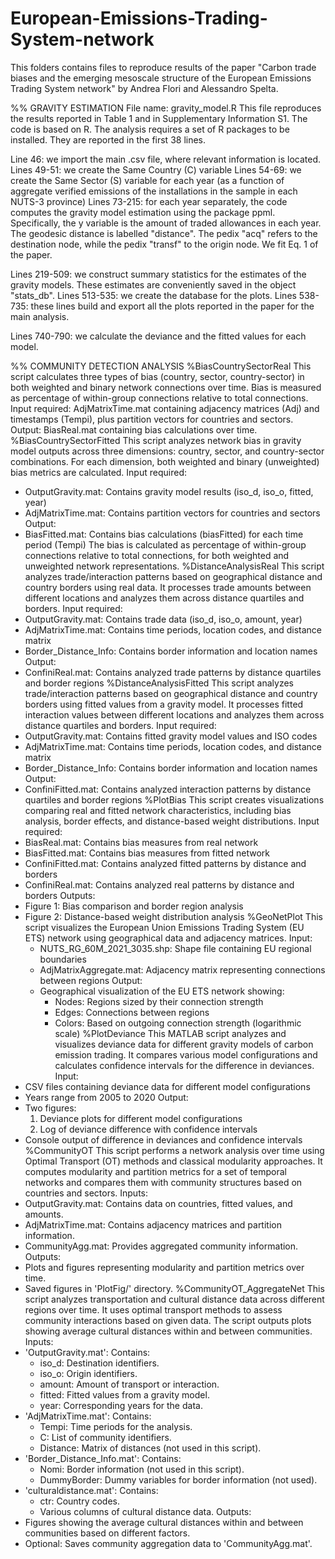 # European-Emissions-Trading-System-network
This folders contains files to reproduce results of the paper "Carbon trade biases and the emerging mesoscale structure of the European Emissions Trading System network"
by Andrea Flori and Alessandro Spelta.

%% GRAVITY ESTIMATION
File name: gravity_model.R
This file reproduces the results reported in Table 1 and in Supplementary Information S1. The code is based on R.
The analysis requires a set of R packages to be installed. They are reported in the first 38 lines.

Line 46: we import the main .csv file, where relevant information is located.
Lines 49-51: we create the Same Country (C) variable
Lines 54-69: we create the Same Sector (S) variable for each year (as a function of aggregate verified emissions of the installations in the sample in each NUTS-3 province)
Lines 73-215: for each year separately, the code computes the gravity model estimation using the package ppml. 
Specifically, the y variable is the amount of traded allowances in each year. The geodesic distance is labelled "distance". The pedix "acq" refers to the destination node, while the pedix "transf" to the origin node. We fit Eq. 1 of the paper.

Lines 219-509: we construct summary statistics for the estimates of the gravity models. These estimates are conveniently saved in the object "stats_db".
Lines 513-535: we create the database for the plots.
Lines 538-735: these lines build and export all the plots reported in the paper for the main analysis.

Lines 740-790: we calculate the deviance and the fitted values for each model. 

%% COMMUNITY DETECTION ANALYSIS
%BiasCountrySectorReal
This script calculates three types of bias (country, sector, country-sector)
in both weighted and binary network connections over time. Bias is measured
as percentage of within-group connections relative to total connections.
Input required: AdjMatrixTime.mat containing adjacency matrices (Adj) and 
timestamps (Tempi), plus partition vectors for countries and sectors.
Output: BiasReal.mat containing bias calculations over time.
%BiasCountrySectorFitted
This script analyzes network bias in gravity model outputs across three dimensions:
country, sector, and country-sector combinations. For each dimension, both weighted
and binary (unweighted) bias metrics are calculated.
Input required: 
- OutputGravity.mat: Contains gravity model results (iso_d, iso_o, fitted, year)
- AdjMatrixTime.mat: Contains partition vectors for countries and sectors
Output: 
- BiasFitted.mat: Contains bias calculations (biasFitted) for each time period (Tempi)
The bias is calculated as percentage of within-group connections relative to
total connections, for both weighted and unweighted network representations.
%DistanceAnalysisReal
This script analyzes trade/interaction patterns based on geographical distance
and country borders using real data. It processes trade amounts between
different locations and analyzes them across distance quartiles and borders.
Input required:
- OutputGravity.mat: Contains trade data (iso_d, iso_o, amount, year)
- AdjMatrixTime.mat: Contains time periods, location codes, and distance matrix
- Border_Distance_Info: Contains border information and location names
Output:
- ConfiniReal.mat: Contains analyzed trade patterns by distance quartiles
  and border regions
%DistanceAnalysisFitted
This script analyzes trade/interaction patterns based on geographical distance
and country borders using fitted values from a gravity model. It processes 
fitted interaction values between different locations and analyzes them 
across distance quartiles and borders.
Input required:
- OutputGravity.mat: Contains fitted gravity model values and ISO codes
- AdjMatrixTime.mat: Contains time periods, location codes, and distance matrix
- Border_Distance_Info: Contains border information and location names
Output:
- ConfiniFitted.mat: Contains analyzed interaction patterns by distance
  quartiles and border regions
%PlotBias
This script creates visualizations comparing real and fitted network characteristics,
including bias analysis, border effects, and distance-based weight distributions.
Input required:
- BiasReal.mat: Contains bias measures from real network
- BiasFitted.mat: Contains bias measures from fitted network
- ConfiniFitted.mat: Contains analyzed fitted patterns by distance and borders
- ConfiniReal.mat: Contains analyzed real patterns by distance and borders
Outputs:
- Figure 1: Bias comparison and border region analysis
- Figure 2: Distance-based weight distribution analysis
%GeoNetPlot
This script visualizes the European Union Emissions Trading System (EU ETS) network
using geographical data and adjacency matrices.
Input:
  - NUTS_RG_60M_2021_3035.shp: Shape file containing EU regional boundaries
  - AdjMatrixAggregate.mat: Adjacency matrix representing connections between regions
Output:
  - Geographical visualization of the EU ETS network showing:
    * Nodes: Regions sized by their connection strength
    * Edges: Connections between regions
    * Colors: Based on outgoing connection strength (logarithmic scale)
%PlotDeviance
This MATLAB script analyzes and visualizes deviance data for different gravity models
of carbon emission trading. It compares various model configurations and
calculates confidence intervals for the difference in deviances.
Input:
- CSV files containing deviance data for different model configurations
- Years range from 2005 to 2020
Output:
- Two figures: 
  1. Deviance plots for different model configurations
  2. Log of deviance difference with confidence intervals
- Console output of difference in deviances and confidence intervals
%CommunityOT
This script performs a network analysis over time using Optimal Transport
(OT) methods and classical modularity approaches. It computes modularity
and partition metrics for a set of temporal networks and compares them
with community structures based on countries and sectors.
Inputs:
- OutputGravity.mat: Contains data on countries, fitted values, and amounts.
- AdjMatrixTime.mat: Contains adjacency matrices and partition information.
- CommunityAgg.mat: Provides aggregated community information.
Outputs:
- Plots and figures representing modularity and partition metrics over time.
- Saved figures in 'PlotFig/' directory.
%CommunityOT_AggregateNet
This script analyzes transportation and cultural distance data across
different regions over time. It uses optimal transport methods to assess
community interactions based on given data. The script outputs plots
showing average cultural distances within and between communities.
Inputs:
- 'OutputGravity.mat': Contains:
    - iso_d: Destination identifiers.
    - iso_o: Origin identifiers.
    - amount: Amount of transport or interaction.
    - fitted: Fitted values from a gravity model.
    - year: Corresponding years for the data.
- 'AdjMatrixTime.mat': Contains:
    - Tempi: Time periods for the analysis.
    - C: List of community identifiers.
    - Distance: Matrix of distances (not used in this script).
- 'Border_Distance_Info.mat': Contains:
    - Nomi: Border information (not used in this script).
    - DummyBorder: Dummy variables for border information (not used).
- 'culturaldistance.mat': Contains:
    - ctr: Country codes.
    - Various columns of cultural distance data.
Outputs:
- Figures showing the average cultural distances within and between
  communities based on different factors.
- Optional: Saves community aggregation data to 'CommunityAgg.mat'.

